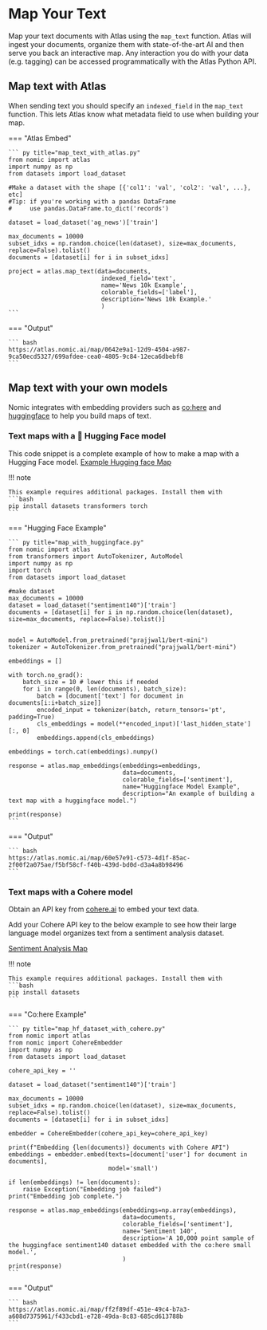 # Map Your Text

Map your text documents with Atlas using the `map_text` function.
Atlas will ingest your documents, organize them with state-of-the-art AI and then serve you back an interactive map.
Any interaction you do with your data (e.g. tagging) can be accessed programmatically with the Atlas Python API.

## Map text with Atlas

When sending text you should specify an `indexed_field` in the `map_text` function. This lets Atlas know what metadata field to use when building your map.

=== "Atlas Embed"

    ``` py title="map_text_with_atlas.py"
    from nomic import atlas
    import numpy as np
    from datasets import load_dataset

    #Make a dataset with the shape [{'col1': 'val', 'col2': 'val', ...}, etc]
    #Tip: if you're working with a pandas DataFrame
    #     use pandas.DataFrame.to_dict('records')

    dataset = load_dataset('ag_news')['train']

    max_documents = 10000
    subset_idxs = np.random.choice(len(dataset), size=max_documents, replace=False).tolist()
    documents = [dataset[i] for i in subset_idxs]

    project = atlas.map_text(data=documents,
                              indexed_field='text',
                              name='News 10k Example',
                              colorable_fields=['label'],
                              description='News 10k Example.'
                              )
    ```

=== "Output"

    ``` bash
    https://atlas.nomic.ai/map/0642e9a1-12d9-4504-a987-9ca50ecd5327/699afdee-cea0-4805-9c84-12eca6dbebf8
    ```

## Map text with your own models

Nomic integrates with embedding providers such as [co:here](https://cohere.ai/) and [huggingface](https://huggingface.co/models) to help you build maps of text.

### Text maps with a 🤗 Hugging Face model

This code snippet is a complete example of how to make a map with a Hugging Face model.
[Example Hugging face Map](https://atlas.nomic.ai/map/60e57e91-c573-4d1f-85ac-2f00f2a075ae/f5bf58cf-f40b-439d-bd0d-d3a4a8b98496)

!!! note

    This example requires additional packages. Install them with
    ```bash
    pip install datasets transformers torch
    ```

=== "Hugging Face Example"

    ``` py title="map_with_huggingface.py"
    from nomic import atlas
    from transformers import AutoTokenizer, AutoModel
    import numpy as np
    import torch
    from datasets import load_dataset

    #make dataset
    max_documents = 10000
    dataset = load_dataset("sentiment140")['train']
    documents = [dataset[i] for i in np.random.choice(len(dataset), size=max_documents, replace=False).tolist()]


    model = AutoModel.from_pretrained("prajjwal1/bert-mini")
    tokenizer = AutoTokenizer.from_pretrained("prajjwal1/bert-mini")

    embeddings = []

    with torch.no_grad():
        batch_size = 10 # lower this if needed
        for i in range(0, len(documents), batch_size):
            batch = [document['text'] for document in documents[i:i+batch_size]]
            encoded_input = tokenizer(batch, return_tensors='pt', padding=True)
            cls_embeddings = model(**encoded_input)['last_hidden_state'][:, 0]
            embeddings.append(cls_embeddings)

    embeddings = torch.cat(embeddings).numpy()

    response = atlas.map_embeddings(embeddings=embeddings,
                                    data=documents,
                                    colorable_fields=['sentiment'],
                                    name="Huggingface Model Example",
                                    description="An example of building a text map with a huggingface model.")

    print(response)
    ```

=== "Output"

    ``` bash
    https://atlas.nomic.ai/map/60e57e91-c573-4d1f-85ac-2f00f2a075ae/f5bf58cf-f40b-439d-bd0d-d3a4a8b98496
    ```

### Text maps with a Cohere model

Obtain an API key from [cohere.ai](https://os.cohere.ai) to embed your text data.

Add your Cohere API key to the below example to see how their large language model organizes text from a sentiment analysis dataset.

[Sentiment Analysis Map](https://atlas.nomic.ai/map/63b3d891-f807-44c5-abdf-2a95dad05b41/db0fa89e-6589-4a82-884b-f58bfb60d641)

!!! note

    This example requires additional packages. Install them with
    ```bash
    pip install datasets
    ```

=== "Co:here Example"

    ``` py title="map_hf_dataset_with_cohere.py"
    from nomic import atlas
    from nomic import CohereEmbedder
    import numpy as np
    from datasets import load_dataset

    cohere_api_key = ''

    dataset = load_dataset("sentiment140")['train']

    max_documents = 10000
    subset_idxs = np.random.choice(len(dataset), size=max_documents, replace=False).tolist()
    documents = [dataset[i] for i in subset_idxs]

    embedder = CohereEmbedder(cohere_api_key=cohere_api_key)

    print(f"Embedding {len(documents)} documents with Cohere API")
    embeddings = embedder.embed(texts=[document['user'] for document in documents],
                                model='small')

    if len(embeddings) != len(documents):
        raise Exception("Embedding job failed")
    print("Embedding job complete.")

    response = atlas.map_embeddings(embeddings=np.array(embeddings),
                                    data=documents,
                                    colorable_fields=['sentiment'],
                                    name='Sentiment 140',
                                    description='A 10,000 point sample of the huggingface sentiment140 dataset embedded with the co:here small model.',
                                    )
    print(response)
    ```

=== "Output"

    ``` bash
    https://atlas.nomic.ai/map/ff2f89df-451e-49c4-b7a3-a608d7375961/f433cbd1-e728-49da-8c83-685cd613788b
    ```
